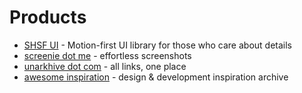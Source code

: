 # Products

- [SHSF UI](https://shsfui.com) - Motion-first UI library for those who care about details
- [screenie dot me](https://www.screenie.me) - effortless screenshots
- [unarkhive dot com](https://www.unarkhive.com) - all links, one place
- [awesome inspiration](https://shsfwork.github.io/awesome-inspiration/#/) - design & development inspiration archive

